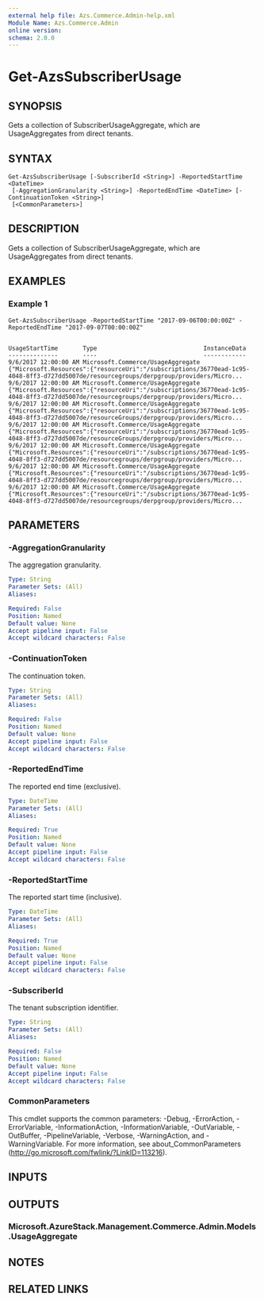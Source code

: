 ```yaml
---
external help file: Azs.Commerce.Admin-help.xml
Module Name: Azs.Commerce.Admin
online version: 
schema: 2.0.0
---
```


# Get-AzsSubscriberUsage

## SYNOPSIS
Gets a collection of SubscriberUsageAggregate, which are UsageAggregates from direct tenants.

## SYNTAX

```
Get-AzsSubscriberUsage [-SubscriberId <String>] -ReportedStartTime <DateTime>
 [-AggregationGranularity <String>] -ReportedEndTime <DateTime> [-ContinuationToken <String>]
 [<CommonParameters>]
```

## DESCRIPTION
Gets a collection of SubscriberUsageAggregate, which are UsageAggregates from direct tenants.

## EXAMPLES

### Example 1
```
Get-AzsSubscriberUsage -ReportedStartTime "2017-09-06T00:00:00Z" -ReportedEndTime "2017-09-07T00:00:00Z"


UsageStartTime       Type                              InstanceData
--------------       ----                              ------------
9/6/2017 12:00:00 AM Microsoft.Commerce/UsageAggregate {"Microsoft.Resources":{"resourceUri":"/subscriptions/36770ead-1c95-4048-8ff3-d727dd5007de/resourcegroups/derpgroup/providers/Micro...
9/6/2017 12:00:00 AM Microsoft.Commerce/UsageAggregate {"Microsoft.Resources":{"resourceUri":"/subscriptions/36770ead-1c95-4048-8ff3-d727dd5007de/resourcegroups/derpgroup/providers/Micro...
9/6/2017 12:00:00 AM Microsoft.Commerce/UsageAggregate {"Microsoft.Resources":{"resourceUri":"/subscriptions/36770ead-1c95-4048-8ff3-d727dd5007de/resourceGroups/derpgroup/providers/Micro...
9/6/2017 12:00:00 AM Microsoft.Commerce/UsageAggregate {"Microsoft.Resources":{"resourceUri":"/subscriptions/36770ead-1c95-4048-8ff3-d727dd5007de/resourceGroups/derpgroup/providers/Micro...
9/6/2017 12:00:00 AM Microsoft.Commerce/UsageAggregate {"Microsoft.Resources":{"resourceUri":"/subscriptions/36770ead-1c95-4048-8ff3-d727dd5007de/resourcegroups/derpgroup/providers/Micro...
9/6/2017 12:00:00 AM Microsoft.Commerce/UsageAggregate {"Microsoft.Resources":{"resourceUri":"/subscriptions/36770ead-1c95-4048-8ff3-d727dd5007de/resourcegroups/derpgroup/providers/Micro...
9/6/2017 12:00:00 AM Microsoft.Commerce/UsageAggregate {"Microsoft.Resources":{"resourceUri":"/subscriptions/36770ead-1c95-4048-8ff3-d727dd5007de/resourcegroups/derpgroup/providers/Micro...
```

## PARAMETERS

### -AggregationGranularity
The aggregation granularity.

```yaml
Type: String
Parameter Sets: (All)
Aliases: 

Required: False
Position: Named
Default value: None
Accept pipeline input: False
Accept wildcard characters: False
```

### -ContinuationToken
The continuation token.

```yaml
Type: String
Parameter Sets: (All)
Aliases: 

Required: False
Position: Named
Default value: None
Accept pipeline input: False
Accept wildcard characters: False
```

### -ReportedEndTime
The reported end time (exclusive).

```yaml
Type: DateTime
Parameter Sets: (All)
Aliases: 

Required: True
Position: Named
Default value: None
Accept pipeline input: False
Accept wildcard characters: False
```

### -ReportedStartTime
The reported start time (inclusive).

```yaml
Type: DateTime
Parameter Sets: (All)
Aliases: 

Required: True
Position: Named
Default value: None
Accept pipeline input: False
Accept wildcard characters: False
```

### -SubscriberId
The tenant subscription identifier.

```yaml
Type: String
Parameter Sets: (All)
Aliases: 

Required: False
Position: Named
Default value: None
Accept pipeline input: False
Accept wildcard characters: False
```

### CommonParameters
This cmdlet supports the common parameters: -Debug, -ErrorAction, -ErrorVariable, -InformationAction, -InformationVariable, -OutVariable, -OutBuffer, -PipelineVariable, -Verbose, -WarningAction, and -WarningVariable. For more information, see about_CommonParameters (http://go.microsoft.com/fwlink/?LinkID=113216).

## INPUTS

## OUTPUTS

### Microsoft.AzureStack.Management.Commerce.Admin.Models.UsageAggregate

## NOTES

## RELATED LINKS


